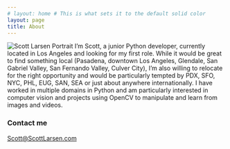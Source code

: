 ```yaml
---
# layout: home # This is what sets it to the default solid color
layout: page
title: About
---
```


<img class="profilePhoto" alt="Scott Larsen Portrait" src="https://avatars1.githubusercontent.com/u/25908816?s=460&v=4" />
I’m Scott, a junior Python developer, currently located in Los Angeles and looking for my first role. While it would be great to find something local (Pasadena, downtown Los Angeles, Glendale, San Gabriel Valley, San Fernando Valley, Culver City), I’m also willing to relocate for the right opportunity and would be particularly tempted by PDX, SFO, NYC, PHL, EUG, SAN, SEA or just about anywhere internationally. I have worked in multiple domains in Python and am particularly interested in computer vision and projects using OpenCV to manipulate and learn from images and videos.

### Contact me

[Scott@ScottLarsen.com](mailto:Scott@ScottLarsen.com)